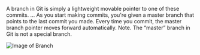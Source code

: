 A branch in Git is simply a lightweight movable pointer to one of these commits. ... As you start making commits, you're given a master branch that points to the last commit you made. Every time you commit, the master branch pointer moves forward automatically. Note. The “master” branch in Git is not a special branch.

![Image of Branch](https://www.google.com/url?sa=i&url=https%3A%2F%2Fgit-scm.com%2Fbook%2Fen%2Fv2%2FGit-Branching-Branches-in-a-Nutshell&psig=AOvVaw34NqhVYHieFVNoZZccujAC&ust=1612663731509000&source=images&cd=vfe&ved=0CAIQjRxqFwoTCLCfltmW1O4CFQAAAAAdAAAAABAD)
